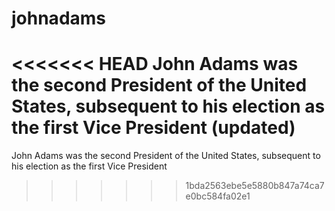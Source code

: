 # johnadams
<<<<<<< HEAD
John Adams was the second President of the United States, subsequent to his election as the first Vice President (updated)
=======
John Adams was the second President of the United States, subsequent to his election as the first Vice President
>>>>>>> 1bda2563ebe5e5880b847a74ca7e0bc584fa02e1
